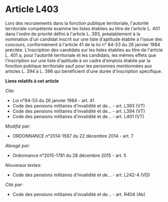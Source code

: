 # Article L403

Lors des recrutements dans la fonction publique territoriale, l'autorité territoriale compétente examine les listes établies
au titre de l'article L. 401 dans l'ordre de priorité défini à l'article L. 393, préalablement à la nomination d'un candidat
inscrit sur une liste d'aptitude établie à l'issue des concours, conformément à l'article 41 de la loi n° 84-53 du 26 janvier
1984 précitée. L'inscription des candidats sur les listes établies au titre de l'article L. 401 a, pour l'autorité
territoriale et les candidats, les mêmes effets que l'inscription sur une liste d'aptitude à un cadre d'emplois établie par
la fonction publique territoriale sauf pour les personnes mentionnées aux articles L. 394 à L. 396 qui bénéficient d'une
durée d'inscription spécifique.

**Liens relatifs à cet article**

_Cite_:

  - Loi n°84-53 du 26 janvier 1984 - art. 41
  - Code des pensions militaires d'invalidité et de... - art. L393 (VT)
  - Code des pensions militaires d'invalidité et de... - art. L394 (VT)
  - Code des pensions militaires d'invalidité et de... - art. L401 (VT)

_Modifié par_:

  - ORDONNANCE n°2014-1567 du 22 décembre 2014 - art. 7

_Abrogé par_:

  - Ordonnance n°2015-1781 du 28 décembre 2015 - art. 5

_Nouveaux textes_:

  - Code des pensions militaires d'invalidité et de... - art. L242-4 (VD)

_Cité par_:

  - Code des pensions militaires d'invalidité et de... - art. R404 (Ab)
